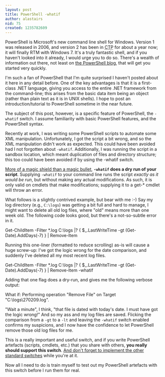 ```yaml
---
layout: post
title: PowerShell -whatif
author: alastairs
nid: 75
created: 1235782609
---
```

PowerShell is Microsoft's new command line shell for Windows.  Version 1 was released in 2006, and version 2 has been in <abbr title="Community Technology Preview">CTP</abbr> for about a year now; it will finally RTM with Windows 7.  It's a truly fantastic shell, and if you haven't looked into it already, I would urge you to do so.  There's a wealth of information out there, not least on <a href="http://blogs.msdn.com/powershell/">the PowerShell blog</a>, that will get you started very quickly.  

I'm such a fan of PowerShell that I'm quite surprised I haven't posted about it here in any detail before.  One of the key advantages is that it is a first-class .NET language, giving you access to the entire .NET framework from the command-line; this arises from the basic data item being an object (rather than plain text as it is in UNIX shells).  I hope to post an introduction/tutorial to PowerShell sometime in the near future.  

The subject of this post, however, is a specific feature of PowerShell, the <code>-whatif</code> switch.  I assume familiarity with basic PowerShell features, and the PowerShell syntax.
<!--break-->
Recently at work, I was writing some PowerShell scripts to automate some XML manipulation.  Unfortunately, I got the script a bit wrong, and so the XML manipulation didn't work as expected.  This could have been avoided had I not forgotten about <code>-whatif</code>.  Additionally, I was running the script in a sandbox location, which meant duplication of files and directory structure; this too could have been avoided if by using the -whatif switch.  

<a href="http://computerperformance.co.uk/ezine/ezine157.htm" title="Ezine 157 - PowerShell's WhatIf">More of a magic shield than a magic bullet</a>, <strong><code>-whatif</code> does a dry run of your script</strong>.  Supplying <code>-whatif</code> to your command line runs the script <em>exactly as it would be run</em>, but without making any actual modifications.  As such, it is only valid on cmdlets that make modifications; supplying it to a get-* cmdlet will throw an error.  

What follows is a slightly contrived example, but bear with me :-)  Say my log directory (e.g., <code>C:\logs</code>) was getting a bit full and hard to manage, I might want to delete all old log files, where "old" means more than one week old.  The following code looks good, but there's a not-so-subtle error in it.  

<blockcode>
Get-ChildItem -Filter *.log C:\logs |? { 
    $_.LastWriteTime -gt (Get-Date).AddDays(-7) 
} | Remove-Item
</blockcode>

Running this one-liner (formatted to reduce scrolling) as-is will cause a huge screw-up: I've got the logic wrong for the date comparison, and suddenly I've deleted all my most recent log files.  

<blockcode>
Get-ChildItem -Filter *.log C:\logs |? { 
    $_.LastWriteTime -gt (Get-Date).AddDays(-7) 
} | Remove-Item -whatif
</blockcode>

Adding that one flag does a dry-run, and gives me the following verbose output:

<blockcode>
What if: Performing operation "Remove File" on Target "C:\logs\270209.log".
</blockcode>

"Wait a minute", I think, "that file is dated with today's date.  I must have got the logic wrong!"  And so my ass and my log files are saved.  Flicking the comparison from a <code>-gt</code> to a <code>-lt</code> and leaving the <code>-whatif</code> switch enabled confirms my suspicions, and I now have the confidence to let PowerShell remove those old log files for me.  

This is a really important and useful switch, and if you write PowerShell artefacts (scripts, cmdlets, etc.) that you share with others, <strong>you really should support this switch</strong>.  <a href="http://blogs.msdn.com/powershell/archive/2007/02/25/supporting-whatif-confirm-verbose-in-scripts.aspx" title="Windows PowerShell Blog : Supporting -Whatif, -Confirm, -Verbose &mdash; In SCRIPTS!">And don't forget to implement the other standard switches</a> while you're at it.  

Now all I need to do is train myself to test out my PowerShell artefacts with this switch before I run them for real.
